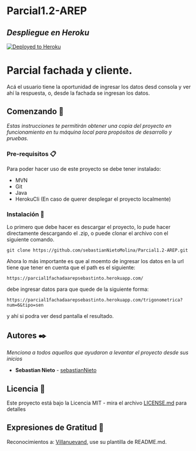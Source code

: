 # Parcial1.2-AREP

## _Despliegue en Heroku_ 
[![Deployed to Heroku](https://www.herokucdn.com/deploy/button.png)](https://parcial1fachadaarepsebastinto.herokuapp.com/)


# Parcial fachada y cliente.

Acá el usuario tiene la oportunidad de ingresar los datos desd consola y ver ahí la respuesta, o, desde la fachada se ingresan los datos.

## Comenzando 🚀

_Estas instrucciones te permitirán obtener una copia del proyecto en funcionamiento en tu máquina local para propósitos de desarrollo y pruebas._

### Pre-requisitos 📋

Para poder hacer uso de este proyecto se debe tener instalado:
 
  * MVN
  * Git
  * Java
  * HerokuCli (En caso de querer desplegar el proyecto localmente)

### Instalación 🔧

Lo primero que debe hacer es descargar el proyecto, lo pude hacer directamente descargando el .zip, o puede clonar el archivo con el siguiente comando.

```
git clone https://github.com/sebastianNietoMolina/Parcial1.2-AREP.git
```

Ahora lo más importante es que al moemto de ingresar los datos en la url tiene que tener en cuenta que el path es el siguiente:

```
https://parcial1fachadaarepsebastinto.herokuapp.com/
```

debe ingresar datos para que quede de la siguiente forma:
```
https://parcial1fachadaarepsebastinto.herokuapp.com/trigonometrica?num=6&tipo=sen
```

y ahí si podra ver desd pantalla el resultado.


## Autores ✒️

_Menciona a todos aquellos que ayudaron a levantar el proyecto desde sus inicios_

* **Sebastian Nieto** - [sebastianNieto](https://github.com/sebastianNietoMolina)

## Licencia 📄

Este proyecto está bajo la Licencia MIT - mira el archivo [LICENSE.md](LICENSE.md) para detalles

## Expresiones de Gratitud 🎁

Reconocimientos a: [Villanuevand](https://github.com/Villanuevand), use su plantilla de README.md.
